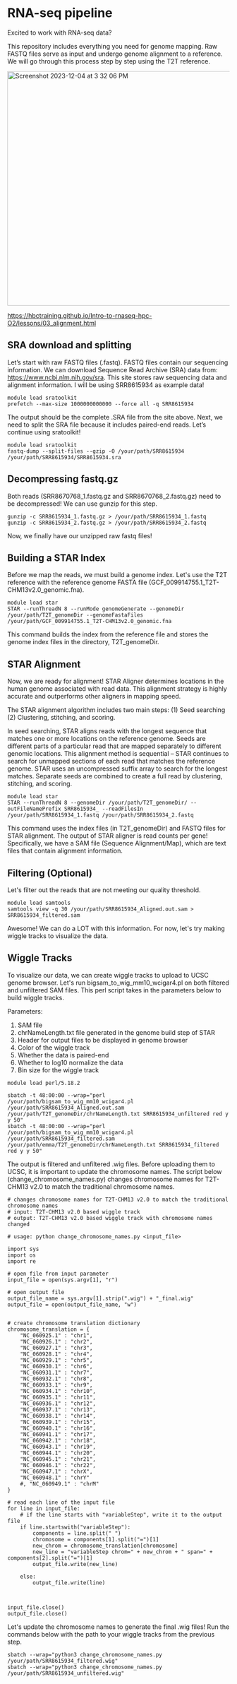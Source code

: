 # RNA-seq pipeline

Excited to work with RNA-seq data? 

This repository includes everything you need for genome mapping. Raw FASTQ files serve as input and undergo genome alignment to a reference. We will go through this process step by step using the T2T reference.

<img width="531" alt="Screenshot 2023-12-04 at 3 32 06 PM" src="https://github.com/emmarklein/RNAseq_pipeline/assets/152921397/41d26ea8-7045-4986-8ec6-e24e0dffa237">

https://hbctraining.github.io/Intro-to-rnaseq-hpc-O2/lessons/03_alignment.html

## SRA download and splitting
Let’s start with raw FASTQ files (.fastq). FASTQ files contain our sequencing information. We can download Sequence Read Archive (SRA) data from: https://www.ncbi.nlm.nih.gov/sra. This site stores raw sequencing data and alignment information. I will be using SRR8615934 as example data!

```
module load sratoolkit
prefetch --max-size 1000000000000 --force all -q SRR8615934
```

The output should be the complete .SRA file from the site above. Next, we need to split the SRA file because it includes paired-end reads. Let’s continue using sratoolkit! 

```
module load sratoolkit
fastq-dump --split-files --gzip -O /your/path/SRR8615934 /your/path/SRR8615934/SRR8615934.sra
```

## Decompressing fastq.gz

Both reads (SRR8670768_1.fastq.gz and SRR8670768_2.fastq.gz) need to be decompressed! We can use gunzip for this step.

```
gunzip -c SRR8615934_1.fastq.gz > /your/path/SRR8615934_1.fastq
gunzip -c SRR8615934_2.fastq.gz > /your/path/SRR8615934_2.fastq
```

Now, we finally have our unzipped raw fastq files!

## Building a STAR Index

Before we map the reads, we must build a genome index. Let's use the T2T reference with the reference genome FASTA file (GCF_009914755.1_T2T-CHM13v2.0_genomic.fna).

```
module load star
STAR --runThreadN 8 --runMode genomeGenerate --genomeDir /your/path/T2T_genomeDir --genomeFastaFiles /your/path/GCF_009914755.1_T2T-CHM13v2.0_genomic.fna
```
This command builds the index from the reference file and stores the genome index files in the directory, T2T_genomeDir.

## STAR Alignment

Now, we are ready for alignment! STAR Aligner determines locations in the human genome associated with read data. This alignment strategy is highly accurate and outperforms other aligners in mapping speed. 

The STAR alignment algorithm includes two main steps: 
(1) Seed searching 
(2) Clustering, stitching, and scoring. 

In seed searching, STAR aligns reads with the longest sequence that matches one or more locations on the reference genome. Seeds are different parts of a particular read that are mapped separately to different genomic locations. This alignment method is sequential – STAR continues to search for unmapped sections of each read that matches the reference genome. STAR uses an uncompressed suffix array to search for the longest matches. Separate seeds are combined to create a full read by clustering, stitching, and scoring. 

```
module load star
STAR --runThreadN 8 --genomeDir /your/path/T2T_genomeDir/ --outFileNamePrefix SRR8615934_ --readFilesIn /your/path/SRR8615934_1.fastq /your/path/SRR8615934_2.fastq
```

This command uses the index files (in T2T_genomeDir) and FASTQ files for STAR alignment. The output of STAR aligner is read counts per gene! Specifically, we have a SAM file (Sequence Alignment/Map), which are text files that contain alignment information.

## Filtering (Optional)

Let's filter out the reads that are not meeting our quality threshold.

```
module load samtools
samtools view -q 30 /your/path/SRR8615934_Aligned.out.sam > SRR8615934_filtered.sam
```
Awesome! We can do a LOT with this information. For now, let's try making wiggle tracks to visualize the data.

## Wiggle Tracks

To visualize our data, we can create wiggle tracks to upload to UCSC genome browser. Let's run bigsam_to_wig_mm10_wcigar4.pl on both filtered and unfiltered SAM files. This perl script takes in the parameters below to build wiggle tracks. 

Parameters:
1. SAM file
2. chrNameLength.txt file generated in the genome build step of STAR
3. Header for output files to be displayed in genome browser
4. Color of the wiggle track
5. Whether the data is paired-end
6. Whether to log10 normalize the data
7. Bin size for the wiggle track

```
module load perl/5.18.2

sbatch -t 48:00:00 --wrap="perl /your/path/bigsam_to_wig_mm10_wcigar4.pl /your/path/SRR8615934_Aligned.out.sam /your/path/T2T_genomeDir/chrNameLength.txt SRR8615934_unfiltered red y y 50"
sbatch -t 48:00:00 --wrap="perl /your/path/bigsam_to_wig_mm10_wcigar4.pl /your/path/SRR8615934_filtered.sam /your/path/emma/T2T_genomeDir/chrNameLength.txt SRR8615934_filtered red y y 50"
```
The output is filtered and unfiltered .wig files. Before uploading them to UCSC, it is important to update the chromosome names. The script below (change_chromosome_names.py) changes chromosome names for T2T-CHM13 v2.0 to match the traditional chromosome names.

```
# changes chromosome names for T2T-CHM13 v2.0 to match the traditional chromosome names
# input: T2T-CHM13 v2.0 based wiggle track
# output: T2T-CHM13 v2.0 based wiggle track with chromosome names changed

# usage: python change_chromosome_names.py <input_file>

import sys
import os
import re

# open file from input parameter
input_file = open(sys.argv[1], "r")

# open output file
output_file_name = sys.argv[1].strip(".wig") + "_final.wig"
output_file = open(output_file_name, "w")


# create chromosome translation dictionary
chromosome_translation = {
    "NC_060925.1" : "chr1",
    "NC_060926.1" : "chr2",
    "NC_060927.1" : "chr3",
    "NC_060928.1" : "chr4",
    "NC_060929.1" : "chr5",
    "NC_060930.1" : "chr6",
    "NC_060931.1" : "chr7",
    "NC_060932.1" : "chr8",
    "NC_060933.1" : "chr9",
    "NC_060934.1" : "chr10",
    "NC_060935.1" : "chr11",
    "NC_060936.1" : "chr12",
    "NC_060937.1" : "chr13",
    "NC_060938.1" : "chr14",
    "NC_060939.1" : "chr15",
    "NC_060940.1" : "chr16",
    "NC_060941.1" : "chr17",
    "NC_060942.1" : "chr18",
    "NC_060943.1" : "chr19",
    "NC_060944.1" : "chr20",
    "NC_060945.1" : "chr21",
    "NC_060946.1" : "chr22",
    "NC_060947.1" : "chrX",
    "NC_060948.1" : "chrY"
    #, "NC_060949.1" : "chrM"
}

# read each line of the input file
for line in input_file:
    # if the line starts with "variableStep", write it to the output file
    if line.startswith("variableStep"):
        components = line.split(" ")
        chromosome = components[1].split("=")[1]
        new_chrom = chromosome_translation[chromosome]
        new_line = "variableStep chrom=" + new_chrom + " span=" + components[2].split("=")[1]
        output_file.write(new_line)

    else:
        output_file.write(line)
    


input_file.close()
output_file.close()
```

Let's update the chromosome names to generate the final .wig files! Run the commands below with the path to your wiggle tracks from the previous step.

```
sbatch --wrap="python3 change_chromosome_names.py /your/path/SRR8615934_filtered.wig"
sbatch --wrap="python3 change_chromosome_names.py /your/path/SRR8615934_unfiltered.wig"
```


